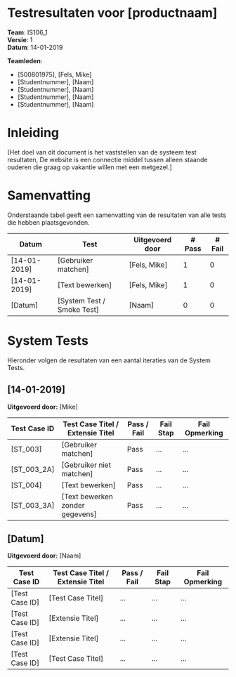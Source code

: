 # Testresultaten voor [productnaam]
**Team**: IS106_1  
**Versie**: 1  
**Datum**: 14-01-2019  

**Teamleden**:
- [500801975], [Fels, Mike]
- [Studentnummer], [Naam]
- [Studentnummer], [Naam]
- [Studentnummer], [Naam]
- [Studentnummer], [Naam]

# Inleiding
[Het doel van dit document is het vaststellen van de systeem test resultaten, De website is een connectie middel tussen alleen staande ouderen die graag op vakantie willen met een metgezel.]

# Samenvatting
Onderstaande tabel geeft een samenvatting van de resultaten van alle tests die hebben plaatsgevonden.

| Datum | Test | Uitgevoerd door | # Pass | # Fail |
|-|-|-|-|-|
| [14-01-2019] | [Gebruiker matchen] | [Fels, Mike] | 1 | 0 |
| [14-01-2019] | [Text bewerken] | [Fels, Mike] | 1 | 0 |
| [Datum] | [System Test / Smoke Test] | [Naam] | 0 | 0 |

# System Tests
Hieronder volgen de resultaten van een aantal iteraties van de System Tests.

## [14-01-2019]
**Uitgevoerd door:** [Mike]  

| Test Case ID | Test Case Titel / Extensie Titel | Pass / Fail |  Fail Stap | Fail Opmerking |  
|-|-|-|-|-|  
| [ST_003] | [Gebruiker matchen] | Pass | ... | ... |  
| [ST_003_2A] | [Gebruiker niet matchen] | Pass | ... | ... |  
| [ST_004] | [Text bewerken] | Pass | ... | ... |  
| [ST_003_3A] | [Text bewerken zonder gegevens] | Pass | ... | ... |  

## [Datum]
**Uitgevoerd door:** [Naam]

| Test Case ID | Test Case Titel / Extensie Titel | Pass / Fail |  Fail Stap | Fail Opmerking |
|-|-|-|-|-|
| [Test Case ID] | [Test Case Titel] | ... | ... | ... |
| [Test Case ID] | [Extensie Titel] | ... | ... | ... |
| [Test Case ID] | [Extensie Titel] | ... | ... | ... |
| [Test Case ID] | [Test Case Titel] | ... | ... | ... |